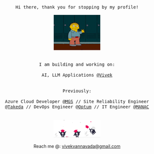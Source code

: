 <p align="center">
  </br>
      <samp>Hi there, thank you for stopping by my profile!</samp>
  </br>
  <samp>
    </br>
      <img src="wav.gif" width="150px"> 
    <br/>
  </br>
      </br>I am building and working on:<br/>
      </br>
           AI, LLM Applications <a href=https://github.com/127-0-0-vvk target="blank">@Vivek</a>
  <br/>
  </br>
      </br>Previously:<br/>
      </br>
           Azure Cloud Developer <a href=https://winmgs.com/ target="blank">@MGS</a>
           // Site Reliability Engineer <a href=https://www.takeda.com/ target="blank">@Takeda</a>
           // DevOps Engineer <a href=https://www.optum.com/en/ target="blank">@Optum</a>
           // IT Engineer <a href=https://manacinfotech.com/ target="blank">@MANAC</a>
  <br/>
  
  </samp>
  <br/>
  </div>
    </br>
      <img src="col.svg" width="150px"> 
    <br/>

  </br>
      Reach me @: <a href=mailto:vivekvannavada@gmail.com target="blank">vivekvannavada@gmail.com</a>
  <br/>

</p>
